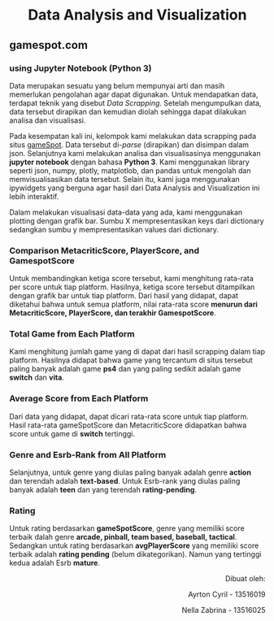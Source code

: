 <h1 align="center"> Data Analysis and Visualization </h1>

## gamespot.com
### using Jupyter Notebook (Python 3)

Data merupakan sesuatu yang belum mempunyai arti dan masih memerlukan pengolahan agar dapat digunakan. Untuk mendapatkan data, terdapat teknik yang disebut *Data Scrapping*. Setelah mengumpulkan data, data tersebut dirapikan dan kemudian diolah sehingga dapat dilakukan analisa dan visualisasi.

Pada kesempatan kali ini, kelompok kami melakukan data scrapping pada situs [gameSpot](www.gamespot.com). Data tersebut di-*parse* (dirapikan) dan disimpan dalam json. Selanjutnya kami melakukan analisa dan visualisasinya menggunakan **jupyter notebook** dengan bahasa **Python 3**. Kami menggunakan library seperti json, numpy, plotly, matplotlob, dan pandas untuk mengolah dan memvisualisasikan data tersebut. Selain itu, kami juga menggunakan ipywidgets yang berguna agar hasil dari Data Analysis and Visualization ini lebih interaktif.

Dalam melakukan visualisasi data-data yang ada, kami menggunakan plotting dengan grafik bar. Sumbu X mempresentasikan keys dari dictionary sedangkan sumbu y mempresentasikan values dari dictionary.

### Comparison MetacriticScore, PlayerScore, and GamespotScore
Untuk membandingkan ketiga score tersebut, kami menghitung rata-rata per score untuk tiap platform. Hasilnya, ketiga score tersebut ditampilkan dengan grafik bar untuk tiap platform. Dari hasil yang didapat, dapat diketahui bahwa untuk semua platform, nilai rata-rata score **menurun dari MetacriticScore, PlayerScore, dan terakhir GamespotScore**.

### Total Game from Each Platform
Kami menghitung jumlah game yang di dapat dari hasil scrapping dalam tiap platform. Hasilnya didapat bahwa game yang tercantum di situs tersebut paling banyak adalah game **ps4** dan yang paling sedikit adalah game **switch** dan **vita**.

### Average Score from Each Platform
Dari data yang didapat, dapat dicari rata-rata score untuk tiap platform. Hasil rata-rata gameSpotScore dan MetacriticScore didapatkan bahwa score untuk game di **switch** tertinggi. 

### Genre and Esrb-Rank from All Platform
Selanjutnya, untuk genre yang diulas paling banyak adalah genre **action** dan terendah adalah **text-based**. Untuk Esrb-rank yang diulas paling banyak adalah **teen** dan yang terendah **rating-pending**.

### Rating
Untuk rating berdasarkan **gameSpotScore**, genre yang memiliki score terbaik dalah genre **arcade, pinball, team based, baseball, tactical**. Sedangkan untuk rating berdasarkan **avgPlayerScore** yang memiliki score terbaik adalah **rating pending** (belum dikategorikan). Namun yang tertinggi kedua adalah Esrb **mature**.

<p align="right"> Dibuat oleh: </p>
<p align="right"> Ayrton Cyril - 13516019 </p>
<p align="right"> Nella Zabrina - 13516025 </p>
